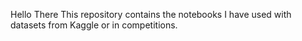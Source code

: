 Hello There 
This repository contains the notebooks I have used with datasets from Kaggle or in competitions.
